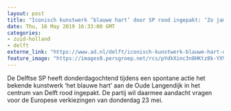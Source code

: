 ```yaml
---
layout: post
title: "Iconisch kunstwerk ‘blauwe hart’ door SP rood ingepakt: ‘Zo jammer van die liberale kleur’"
date: Thu, 16 May 2019 16:33:00 GMT
categories: 
- zuid-holland 
- delft 
externe_link: "https://www.ad.nl/delft/iconisch-kunstwerk-blauwe-hart-door-sp-rood-ingepakt-zo-jammer-van-die-liberale-kleur~affecd4c/"
feature_image: "https://images0.persgroep.net/rcs/pYdkXinc3n8HKtz8k-YXV6a4Swc/diocontent/148515469/_fitwidth/400/?appId=21791a8992982cd8da851550a453bd7f&quality=0.7"
---
```


De Delftse SP heeft donderdagochtend tijdens een spontane actie het bekende  kunstwerk ‘het blauwe hart’ aan de Oude Langendijk in het centrum van Delft rood ingepakt. De partij wil daarmee aandacht vragen voor de Europese verkiezingen van donderdag 23 mei.
